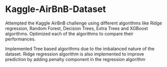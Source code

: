 # Kaggle-AirBnB-Dataset
Attempted the Kaggle AirBnB challenge using different algorithms like Ridge regression, Random Forest, Decision Trees, Extra Trees and XGBoost algorithms. Optimized each of the algorithms to compare their performances.   

Implemented Tree based algorithms due to the imbalanced nature of the dataset. Ridge regression algorithm is also implemented to improve prediction by adding penalty component in the regression algorithm  
